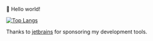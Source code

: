 🎊 Hello world!

[![Top Langs](https://github-readme-stats-git-main-laiczhang.vercel.app/api?username=laiczhang&count_private=true)](https://github.com/anuraghazra/github-readme-stats)

Thanks to [jetbrains](https://jetbrains.com) for sponsoring my development tools.
